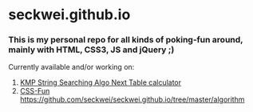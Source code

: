 seckwei.github.io
=================

<h3>This is my personal repo for all kinds of poking-fun around, mainly with HTML, CSS3, JS and jQuery ;)</h3>
Currently available and/or working on:

1. <a href="https://github.com/seckwei/seckwei.github.io/tree/master/css-fun" target="_blank">KMP String Searching Algo Next Table calculator</a>
2. <a href="https://github.com/seckwei/seckwei.github.io/tree/master/css-fun" target="_blank">CSS-Fun</a>
https://github.com/seckwei/seckwei.github.io/tree/master/algorithm
